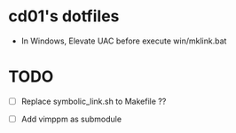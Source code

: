 ﻿# cd01's dotfiles

* In Windows, Elevate UAC before execute win/mklink.bat

# TODO

* [ ] Replace symbolic_link.sh to Makefile ??
* [ ] Add vimppm as submodule

